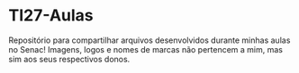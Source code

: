 # TI27-Aulas
Repositório para compartilhar arquivos desenvolvidos durante minhas aulas no Senac!
Imagens, logos e nomes de marcas não pertencem a mim, mas sim aos seus respectivos donos.
